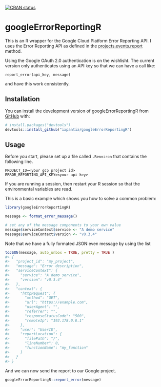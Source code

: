 
<!-- README.md is generated from README.Rmd. Please edit that file -->
<!-- badges: start -->

[![CRAN
status](https://www.r-pkg.org/badges/version/ixplorer)](https://cran.r-project.org/package=googleErrorReportingR)
<!-- badges: end -->

# googleErrorReportingR

This is an R wrapper for the Google Cloud Platform Error Reporting API.
I uses the Error Reporting API as defined in the
[projects.events.report](https://cloud.google.com/error-reporting/reference/rest/v1beta1/projects.events/report)
method.

Using the Google OAuth 2.0 authentication is on the wishlisht. The
current version only authenticates using an API key so that we can have
a call like:

    report_error(api_key, message)

and have this work consistently.

## Installation

You can install the development version of googleErrorReportingR from
[GitHub](https://github.com/) with:

``` r
# install.packages("devtools")
devtools::install_github("ixpantia/googleErrorReportingR")
```

## Usage

Before you start, please set up a file called `.Renviron` that contains
the following line.

    PROJECT_ID=<your gcp project id>
    ERROR_REPORTING_API_KEY=<your api key>

If you are running a session, then restart your R session so that the
environmental variables are read.

This is a basic example which shows you how to solve a common problem:

``` r
library(googleErrorReportingR)

message <- format_error_message()

# set any of the message components to your own value
message$serviceContext$service <- "A demo service"
message$serviceContext$version <- "v0.3.4"
```

Note that we have a fully formated JSON even message by using the list

``` r
toJSON(message, auto_unbox = TRUE, pretty = TRUE )
#> {
#>   "project_id": "my_project",
#>   "message": "Error description",
#>   "serviceContext": {
#>     "service": "A demo service",
#>     "version": "v0.3.4"
#>   },
#>   "context": {
#>     "httpRequest": {
#>       "method": "GET",
#>       "url": "https://example.com",
#>       "userAgent": "",
#>       "referrer": "",
#>       "responseStatusCode": "500",
#>       "remoteIp": "192.178.0.0.1"
#>     },
#>     "user": "UserID",
#>     "reportLocation": {
#>       "filePath": "/",
#>       "lineNumber": 0,
#>       "functionName": "my_function"
#>     }
#>   }
#> }
```

And we can now send the report to our Google project.

``` r
googleErrorReportingR::report_error(message)
```
